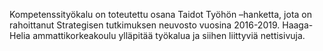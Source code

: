 Kompetenssityökalu on toteutettu osana Taidot Työhön –hanketta, jota on rahoittanut Strategisen tutkimuksen neuvosto vuosina 2016-2019. Haaga-Helia ammattikorkeakoulu ylläpitää työkalua ja siihen liittyviä nettisivuja.
